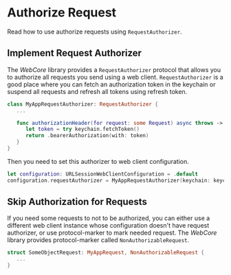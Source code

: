 # Authorize Request

Read how to use authorize requests using `RequestAuthorizer`.

## Implement Request Authorizer

The *WebCore* library provides a `RequestAuthorizer` protocol that allows you to authorize all
requests you send using a web client. `RequestAuthorizer` is a good place where you can fetch an
authorization token in the keychain or suspend all requests and refresh all tokens using refresh 
token. 

```swift
class MyAppRequestAuthorizer: RequestAuthorizer {
   ...

   func authorizationHeader(for request: some Request) async throws -> Header? {
      let token = try keychain.fetchToken()
      return .bearerAuthorization(with: token)
   }
}
```

Then you need to set this authorizer to web client configuration.

```swift
let configuration: URLSessionWebClientConfiguration = .default
configuration.requestAuthorizer = MyAppRequestAuthorizer(keychain: keychain)
```

## Skip Authorization for Requests

If you need some requests to not to be authorized, you can either use a different web client 
instance whose configuration doesn't have request authorizer, or use protocol-marker to mark 
needed request. The *WebCore* library provides protocol-marker called `NonAuthorizableRequest`.

```swift
struct SomeObjectRequest: MyAppRequest, NonAuthorizableRequest {
   ...
}
```

